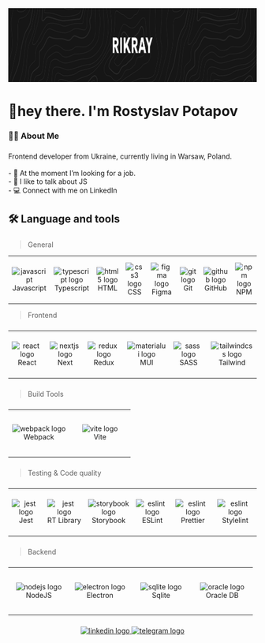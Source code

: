 <div align="center">
  <img height="150" src="https://raw.githubusercontent.com/rikray1208/rikray1208/main/assets/header2.png"  />
</div>

###

<h1 align="left">👋hey there. I'm Rostyslav Potapov</h1>

###

<h3 align="left">👩‍💻  About Me</h3>

###

<p align="left">Frontend developer from Ukraine, currently living in Warsaw, Poland.<br><br>- 🔭 At the moment I’m looking for a job.<br>- 💬  I like to talk about JS<br>- 💻  Connect with me on LinkedIn</p>

###

<h2 align="left">🛠 Language and tools</h2>

###

> General

<table>
    <tr>
    <td align="center" width="110" height="90">
        <img src="https://cdn.jsdelivr.net/gh/devicons/devicon/icons/javascript/javascript-original.svg" width="40" height="40" alt="javascript" />
         <br>Javascript
    </td>
    <td align="center" width="110" height="90">
        <img src="https://cdn.jsdelivr.net/gh/devicons/devicon/icons/typescript/typescript-original.svg" height="40" alt="typescript logo"  />
         <br>Typescript
    </td>
    <td align="center" width="110" height="90">
        <img src="https://cdn.jsdelivr.net/gh/devicons/devicon/icons/html5/html5-original.svg" height="40" alt="html5 logo"  />
        <br>HTML
    </td>
    <td align="center" width="110" height="90">
        <img src="https://cdn.jsdelivr.net/gh/devicons/devicon/icons/css3/css3-original.svg" height="40" alt="css3 logo"  />
        <br>CSS
    </td>
    <td align="center" width="110" height="90">
        <img src="https://cdn.jsdelivr.net/gh/devicons/devicon/icons/figma/figma-original.svg" height="40" alt="figma logo"  />
        <br>Figma
    </td>
    <td align="center" width="110" height="90">
        <img src="https://cdn.jsdelivr.net/gh/devicons/devicon/icons/git/git-original.svg" height="40" alt="git logo"  />
        <br>Git
    </td>
    <td align="center" width="110" height="90">
        <img src="https://cdn.jsdelivr.net/gh/devicons/devicon/icons/github/github-original.svg" height="40" alt="github logo"  />
        <br>GitHub
    </td>
    <td align="center" width="110" height="90">
        <img src="https://cdn.jsdelivr.net/gh/devicons/devicon/icons/npm/npm-original-wordmark.svg" height="40" alt="npm logo"  />
        <br>NPM
    </td>
    </tr>
</table>

> Frontend

###

<table>
    <tr>
    <td align="center" width="110" height="90">
        <img src="https://cdn.jsdelivr.net/gh/devicons/devicon/icons/react/react-original.svg" height="40" alt="react logo"  />
         <br>React
    </td>
    <td align="center" width="110" height="90">
         <img src="https://cdn.jsdelivr.net/gh/devicons/devicon/icons/nextjs/nextjs-original.svg" height="40" alt="nextjs logo"  />
         <br>Next
    </td>
    <td align="center" width="110" height="90">
        <img src="https://cdn.jsdelivr.net/gh/devicons/devicon/icons/redux/redux-original.svg" height="40" alt="redux logo"  />
        <br>Redux
    </td>
    <td align="center" width="110" height="90">
        <img src="https://cdn.simpleicons.org/mui/007FFF" height="40" alt="materialui logo"  />
        <br>MUI
    </td>
    <td align="center" width="110" height="90">
        <img src="https://cdn.jsdelivr.net/gh/devicons/devicon/icons/sass/sass-original.svg" height="40" alt="sass logo"  />
        <br>SASS
    </td>
    <td align="center" width="110" height="90">
        <img src="https://cdn.simpleicons.org/tailwindcss/06B6D4" height="40" alt="tailwindcss logo"  />
        <br>Tailwind
    </td>
    </tr>
</table>

###

> Build Tools

###

<table>
    <tr>
    <td align="center" width="110" height="90">
        <img src="https://cdn.jsdelivr.net/gh/devicons/devicon/icons/webpack/webpack-original.svg" height="40" alt="webpack logo"  />
        <br>Webpack
    </td>
    <td align="center" width="110" height="90">
         <img src="https://skillicons.dev/icons?i=vite" height="40" alt="vite logo"  />
         <br>Vite
    </td>
    </tr>
</table>

###

> Testing & Code quality

###

<table>
    <tr>
    <td align="center" width="110" height="90">
        <img src="https://cdn.jsdelivr.net/gh/devicons/devicon/icons/jest/jest-plain.svg" height="40" alt="jest logo"  />
        <br>Jest
    </td>
    <td align="center" width="110" height="90">
        <img src="https://assets.devographics.com/projects/testing_library.png" height="40" alt="jest logo"  />
        <br>RT Library
    </td>
    <td align="center" width="110" height="90">
         <img src="https://cdn.jsdelivr.net/gh/devicons/devicon/icons/storybook/storybook-original.svg" height="40" alt="storybook logo"  />
         <br>Storybook
    </td>
    <td align="center" width="110" height="90">
         <img src="https://cdn.jsdelivr.net/gh/devicons/devicon/icons/eslint/eslint-original.svg" height="40" alt="eslint logo"  />
         <br>ESLint
    </td>
    <td align="center" width="110" height="90">
         <img src="https://brandeps.com/icon-download/P/Prettier-icon-vector-02.svg" height="40" alt="eslint logo"  />
         <br>Prettier
    </td>
    <td align="center" width="110" height="90">
         <img src="https://brandeps.com/icon-download/S/Stylelint-icon-vector-01.svg" height="40" alt="eslint logo"  />
         <br>Stylelint
    </td>
    </tr>
</table>

###

> Backend

###

<table>
    <tr>
    <td align="center" width="110" height="90">
        <img src="https://cdn.jsdelivr.net/gh/devicons/devicon/icons/nodejs/nodejs-original.svg" height="40" alt="nodejs logo"  />
        <br>NodeJS
    </td>
    <td align="center" width="110" height="90">
         <img src="https://cdn.jsdelivr.net/gh/devicons/devicon/icons/electron/electron-original.svg" height="40" alt="electron logo"  />
         <br>Electron
    </td>
    <td align="center" width="110" height="90">
         <img src="https://cdn.jsdelivr.net/gh/devicons/devicon/icons/sqlite/sqlite-original.svg" height="40" alt="sqlite logo"  />
         <br>Sqlite
    </td>
    <td align="center" width="110" height="90">
         <img src="https://cdn.jsdelivr.net/gh/devicons/devicon/icons/oracle/oracle-original.svg" height="40" alt="oracle logo"  />
         <br>Oracle DB
    </td>
    </tr>
</table>

###

<div align="center">
  <a href="https://www.linkedin.com/in/rostyslav-potapov/" target="_blank">
    <img src="https://img.shields.io/static/v1?message=LinkedIn&logo=linkedin&label=&color=0077B5&logoColor=white&labelColor=&style=for-the-badge" height="25" alt="linkedin logo"  />
  </a>
  <a href="https://t.me/RostyslavPotapov" target="_blank">
    <img src="https://img.shields.io/static/v1?message=Telegram&logo=telegram&label=&color=2CA5E0&logoColor=white&labelColor=&style=for-the-badge" height="25" alt="telegram logo"  />
  </a>
</div>

###